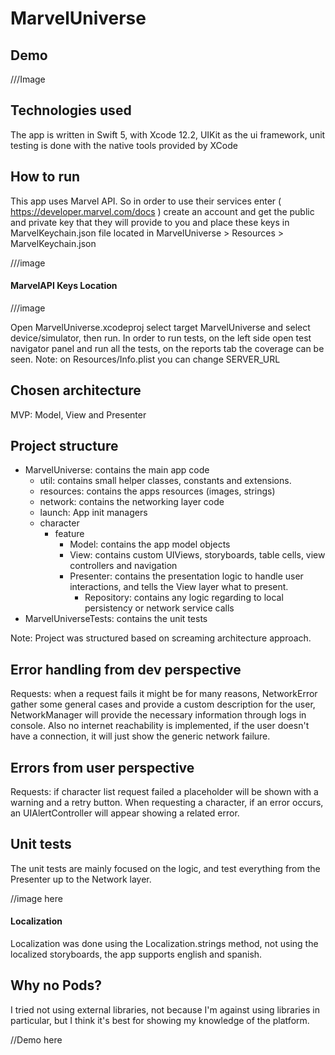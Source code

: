 # MarvelUniverse

## Demo

///Image

## Technologies used
The app is written in Swift 5, with Xcode 12.2, UIKit as the ui framework, unit testing is done with the native tools provided by XCode

## How to run
This app uses Marvel API. So in order to use their services enter ( https://developer.marvel.com/docs ) create an account and get
the public and private key that they will provide to you and place these keys in MarvelKeychain.json file located in MarvelUniverse > Resources > MarvelKeychain.json

///image

#### MarvelAPI Keys Location

///image

Open MarvelUniverse.xcodeproj select target MarvelUniverse and select device/simulator, then run.
In order to run tests, on the left side open test navigator panel and run all the tests, on the reports tab the coverage can be seen.
Note: on Resources/Info.plist you can change SERVER_URL

## Chosen architecture
MVP: Model, View and Presenter

## Project structure 
* MarvelUniverse: contains the main app code
    * util: contains small helper classes, constants and extensions.
    * resources: contains the apps resources (images, strings)
    * network: contains the networking layer code
    * launch: App init managers
    * character
        * feature
            * Model: contains the app model objects
            * View: contains custom UIViews, storyboards, table cells, view controllers and navigation
            * Presenter: contains the presentation logic to handle user interactions, and tells the View layer what to present.
                * Repository: contains any logic regarding to local persistency or network service calls
* MarvelUniverseTests: contains the unit tests

Note: Project was structured based on screaming architecture approach.

## Error handling from dev perspective
Requests: when a request fails it might be for many reasons, NetworkError gather some general cases and provide a custom description for the user, NetworkManager will provide the necessary information through logs in console. Also no internet reachability is implemented, if the user doesn't have a connection, it will just show the generic network failure.

## Errors from user perspective
Requests: if character list request failed a placeholder will be shown with a warning and a retry button. When requesting a character, if an error occurs, an UIAlertController will appear showing a related error.

## Unit tests
The unit tests are mainly focused on the logic, and test everything from the Presenter up to the Network layer.

//image here

#### Localization
Localization was done using the Localization.strings method, not using the localized storyboards, the app supports english and spanish.

## Why no Pods?
I tried not using external libraries, not because I'm against using libraries in particular, but I think it's best for showing my knowledge of the platform.

//Demo here

